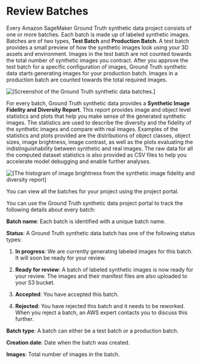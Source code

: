 # Review Batches<a name="gts-review-batches"></a>

Every Amazon SageMaker Ground Truth synthetic data project consists of one or more batches\. Each batch is made up of labeled synthetic images\. Batches are of two types, **Test Batch** and **Production Batch**\. A test batch provides a small preview of how the synthetic images look using your 3D assets and environment\. Images in the test batch are not counted towards the total number of synthetic images you contract\. After you approve the test batch for a specific configuration of images, Ground Truth synthetic data starts generating images for your production batch\. Images in a production batch are counted towards the total required images\. 

![\[Screenshot of the Ground Truth synthetic data batches.\]](http://docs.aws.amazon.com/sagemaker/latest/dg/images/gts-batches.png)

For every batch, Ground Truth synthetic data provides a **Synthetic Image Fidelity and Diversity Report**\. This report provides image and object level statistics and plots that help you make sense of the generated synthetic images\. The statistics are used to describe the diversity and the fidelity of the synthetic images and compare with real images\. Examples of the statistics and plots provided are the distributions of object classes, object sizes, image brightness, image contrast, as well as the plots evaluating the indistinguishability between synthetic and real images\. The raw data for all the computed dataset statistics is also provided as CSV files to help you accelerate model debugging and enable further analyses\. 

![\[The histogram of image brightness from the synthetic image fidelity and diversity report\]](http://docs.aws.amazon.com/sagemaker/latest/dg/images/gts-report.png)

You can view all the batches for your project using the project portal\.

You can use the Ground Truth synthetic data project portal to track the following details about every batch:

**Batch name**: Each batch is identified with a unique batch name\.

**Status**: A Ground Truth synthetic data batch has one of the following status types:

1. **In progress**: We are currently generating labeled images for this batch\. It will soon be ready for your review\.

1. **Ready for review**: A batch of labeled synthetic images is now ready for your review\. The images and their manifest files are also uploaded to your S3 bucket\.

1. **Accepted**: You have accepted this batch\.

1. **Rejected**: You have rejected this batch and it needs to be reworked\. When you reject a batch, an AWS expert contacts you to discuss this further\.

**Batch type**: A batch can either be a test batch or a production batch\.

**Creation date**: Date when the batch was created\.

**Images**: Total number of images in the batch\.